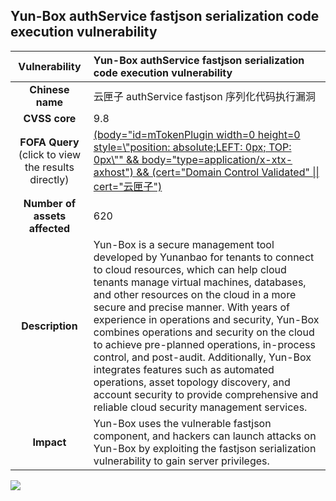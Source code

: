 ## Yun-Box authService fastjson serialization code execution vulnerability

|   **Vulnerability**  | **Yun-Box authService fastjson serialization code execution vulnerability**  |
| :----:   | :-----|
|  **Chinese name**  | 云匣子 authService fastjson 序列化代码执行漏洞 |
| **CVSS core**  | 9.8 |
| **FOFA Query**  (click to view the results directly)| [(body=\"id=mTokenPlugin width=0 height=0 style=\\\"position: absolute;LEFT: 0px; TOP: 0px\\\"\" && body=\"type=application/x-xtx-axhost\") && (cert=\"Domain Control Validated\" \|\| cert=\"云匣子\")](https://en.fofa.info/result?qbase64=KGJvZHk9ImlkPW1Ub2tlblBsdWdpbiB3aWR0aD0wIGhlaWdodD0wIHN0eWxlPVwicG9zaXRpb246IGFic29sdXRlO0xFRlQ6IDBweDsgVE9QOiAwcHhcIiIgJiYgYm9keT0idHlwZT1hcHBsaWNhdGlvbi94LXh0eC1heGhvc3QiKSAmJiAoY2VydD0iRG9tYWluIENvbnRyb2wgVmFsaWRhdGVkIiB8fCBjZXJ0PSLkupHljKPlrZAiKQ%3D%3D) |
| **Number of assets affected**  | 620 |
| **Description**  | Yun-Box is a secure management tool developed by Yunanbao for tenants to connect to cloud resources, which can help cloud tenants manage virtual machines, databases, and other resources on the cloud in a more secure and precise manner. With years of experience in operations and security, Yun-Box combines operations and security on the cloud to achieve pre-planned operations, in-process control, and post-audit. Additionally, Yun-Box integrates features such as automated operations, asset topology discovery, and account security to provide comprehensive and reliable cloud security management services. |
| **Impact** | Yun-Box uses the vulnerable fastjson component, and hackers can launch attacks on Yun-Box by exploiting the fastjson serialization vulnerability to gain server privileges. |

![](https://s3.bmp.ovh/imgs/2023/05/23/7853202174123e25.gif)
